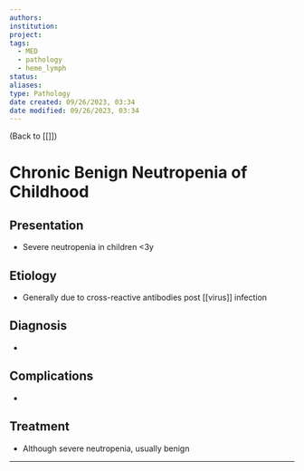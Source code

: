 ```yaml
---
authors: 
institution: 
project: 
tags:
  - MED
  - pathology
  - heme_lymph
status: 
aliases: 
type: Pathology
date created: 09/26/2023, 03:34
date modified: 09/26/2023, 03:34
---
```


(Back to [[]])

# Chronic Benign Neutropenia of Childhood

## Presentation
- Severe neutropenia in children <3y
## Etiology
- Generally due to cross-reactive antibodies post [[virus]] infection
## Diagnosis
- 
## Complications
- 
## Treatment
- Although severe neutropenia, usually benign

---
